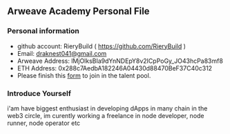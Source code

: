 ## Arweave Academy Personal File

### Personal information

- github account: RieryBuild ( https://github.com/RieryBuild )
- Email: draknest041@gmail.com
- Arweave Address: lMjOlksBIa9dYnNDEpY8v2ICpPoGy_JO43hcPa83mf8
- ETH Address: 0x288c7AedbA182246A04430d88470BeF37C40c312
- Please finish this [form](https://docs.google.com/forms/d/e/1FAIpQLSfWA5fIIcBgmRppm3jNz5vmf9Mai_QMVil-2pO4r7YKn_Zhtw/viewform?usp=sf_link) to join in the talent pool.

### Introduce Yourself
 i'am have biggest enthusiast in developing dApps in many chain in the web3 circle, im curently working a freelance in node developer, node runner, node operator etc